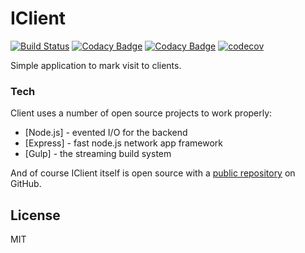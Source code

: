 # IClient

[![Build Status](https://travis-ci.org/highideas/iclient.svg?branch=master)](https://travis-ci.org/highideas/iclient)
[![Codacy Badge](https://api.codacy.com/project/badge/Grade/93364e7bc8054a9ba67f74b86c8e248e)](https://www.codacy.com/app/GabrielDeveloper/iclient?utm_source=github.com&amp;utm_medium=referral&amp;utm_content=GabrielDeveloper/iclient&amp;utm_campaign=Badge_Grade)
[![Codacy Badge](https://api.codacy.com/project/badge/Coverage/93364e7bc8054a9ba67f74b86c8e248e)](https://www.codacy.com/app/GabrielDeveloper/iclient?utm_source=github.com&amp;utm_medium=referral&amp;utm_content=GabrielDeveloper/iclient&amp;utm_campaign=Badge_Coverage)
[![codecov](https://codecov.io/gh/GabrielDeveloper/iclient/branch/master/graph/badge.svg)](https://codecov.io/gh/GabrielDeveloper/iclient)


 Simple application to mark visit to clients.

### Tech

 Client uses a number of open source projects to work properly:

* [Node.js] - evented I/O for the backend
* [Express] - fast node.js network app framework 
* [Gulp] - the streaming build system

And of course IClient itself is open source with a [public repository][iclient]
 on GitHub.

License
----

MIT

[iclient]: <https://github.com/GabrielDeveloper/iclient>
